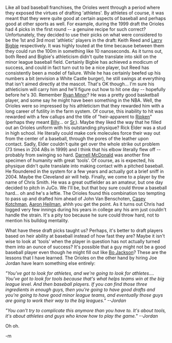 Like all bad baseball franchises, the Orioles went through a period where they exposed the virtues of drafting 'athletes'.  By athletes of course, it was meant that they were quite good at certain aspects of baseball and perhaps good at other sports as well.  For example, during the 1999 draft the Orioles had 4 picks in the first round -- a genuine recipe for such correct?  Unfortunately, they decided to use their picks on what were considered to be the 1st and 3rd most 'athletic' players in the draft: Keith Reed and <a href="http://www.baseball-reference.com/b/bigbila01.shtml">Larry Bigbie</a> respectively.  It was highly touted at the time because between them they could run the 100m in something like 10 nanoseconds.  As it turns out, both Reed and Bigbie's athleticism didn't quite translate into skill on the minor league baseball field.  Certainly Bigbie has achieved a modicum of success, and could in fact turn out to be a nice player, but Reed has consistently been a model of failure.  While he has certainly beefed up his numbers a bit (envision a White Castle burger), he still swings at everything that isn't aimed directly at the mascot.  That's OK though... I'm sure his athleticism will carry him and he'll figure out how to hit one day -- hopefully before he's 30.  Remember <a href="http://www.baseball-reference.com/m/minorry01.shtml">Ryan Minor</a>?  He was a pretty good basketball player, and some say he might have been something in the NBA.  Well, the Orioles were so impressed by his athleticism that they rewarded him with a long career of futility in the farm system.  Of course, this inability to hit was rewarded with a few callups and the title of "heir-apparent to <a href="http://www.baseball-reference.com/r/ripkeca01.shtml">Ripken</a>" (perhaps they meant <a href="http://www.baseball-reference.com/r/ripkebi01.shtml">Billy</a>... or <a href="http://www.baseball-reference.com/managers/ripkeca99.shtml">Sr.</a>).  Maybe they liked the way that he filled out an Orioles uniform with his outstanding physique?  Rick Elder was a stud in high school.  He literally could make cork molecules force their way out from the center of a baseball, through the pores of the leather upon contact.  Sadly, Elder couldn't quite get over the whole strike out problem (73 times in 204 ABs in 1999) and I think that his elbow literally flew off -- probably from swinging so hard.  <a href="http://www.baseball-reference.com/m/mcdonda02.shtml">Darnell McDonald</a> was another fine specimen of humanity with great 'tools'.  Of course, as is expected, his physique didn't quite translate into making contact with a pitched baseball.  He floundered in the system for a few years and actually got a brief sniff in 2004.  Maybe the Cleveland air will help.  Finally, we come to a player by the name of Chris Smith.  He was a great outfielder as an amateur, but one day decided to pitch in JuCo.  We I'll be, but that boy sure could throw a baseball hard... oh and he's a leftie.  The Orioles found this combination too tempting to pass up and drafted him ahead of John Van Benschoten, <a href="http://www.baseball-reference.com/k/kotchca01.shtml">Casey Kotchman</a>, <a href="http://www.baseball-reference.com/h/heilmaa01.shtml">Aaron Heilman</a>, ahhh you get the point.  As it turns out Chris had logged very few innings during his years in college any his arm just couldn't handle the strain.  It's a pity too because he sure could throw hard, not to mention his bulldog mentality.

What have these draft picks taught us?  Perhaps, it's better to draft players based on heir ability at baseball instead of how fast they are?  Maybe it isn't wise to look at 'tools' when the player in question has not actually turned them into an ounce of success?  It's possible that a guy might not be a good baseball player even though he might fill out like <a href="http://www.baseball-reference.com/j/jacksbo01.shtml">Bo Jackson</a>?  These are the lessons that I have learned.  The Orioles on the other hand by hiring Joe Jordan have learn something else entirely:

<em>"You've got to look for athletes, and we're going to look for athletes.... You've got to look for tools because that's what helps teams win at the big league level. And then baseball players. If you can find those three ingredients in enough guys, then you're going to have good drafts and you're going to have good minor league teams, and eventually those guys are going to work their way to the big leagues."
--Jordan</em>

<em>"You can't try to complicate this anymore than you have to. It's about tools, it's about athletes and guys who know how to play the game."
--Jordan</em>

Oh oh.

-m